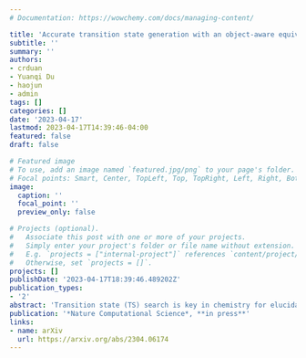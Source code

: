 ```yaml
---
# Documentation: https://wowchemy.com/docs/managing-content/

title: 'Accurate transition state generation with an object-aware equivariant elementary reaction diffusion model'
subtitle: ''
summary: ''
authors:
- crduan
- Yuanqi Du
- haojun
- admin
tags: []
categories: []
date: '2023-04-17'
lastmod: 2023-04-17T14:39:46-04:00
featured: false
draft: false

# Featured image
# To use, add an image named `featured.jpg/png` to your page's folder.
# Focal points: Smart, Center, TopLeft, Top, TopRight, Left, Right, BottomLeft, Bottom, BottomRight.
image:
  caption: ''
  focal_point: ''
  preview_only: false

# Projects (optional).
#   Associate this post with one or more of your projects.
#   Simply enter your project's folder or file name without extension.
#   E.g. `projects = ["internal-project"]` references `content/project/deep-learning/index.md`.
#   Otherwise, set `projects = []`.
projects: []
publishDate: '2023-04-17T18:39:46.489202Z'
publication_types:
- '2'
abstract: 'Transition state (TS) search is key in chemistry for elucidating reaction mechanisms and exploring reaction networks. The search for accurate 3D TS structures, however, requires numerous computationally intensive quantum chemistry calculations due to the complexity of potential energy surfaces. Here, we developed an object-aware SE(3) equivariant diffusion model that satisfies all physical symmetries and constraints for generating sets of structures - reactant, TS, and product - in an elementary reaction. Provided reactant and product, this model generates a TS structure in seconds instead of hours required when performing quantum chemistry-based optimizations. The generated TS structures achieve a median of 0.08 Å root mean square deviation compared to the true TS. With a confidence scoring model for uncertainty quantification, we approach an accuracy required for reaction rate estimation (2.6 kcal/mol) by only performing quantum chemistry-based optimizations on 14 percent of the most challenging reactions. We envision the proposed approach useful in constructing large reaction networks with unknown mechanisms.'
publication: '*Nature Computational Science*, **in press**'
links:
- name: arXiv
  url: https://arxiv.org/abs/2304.06174
---
```

